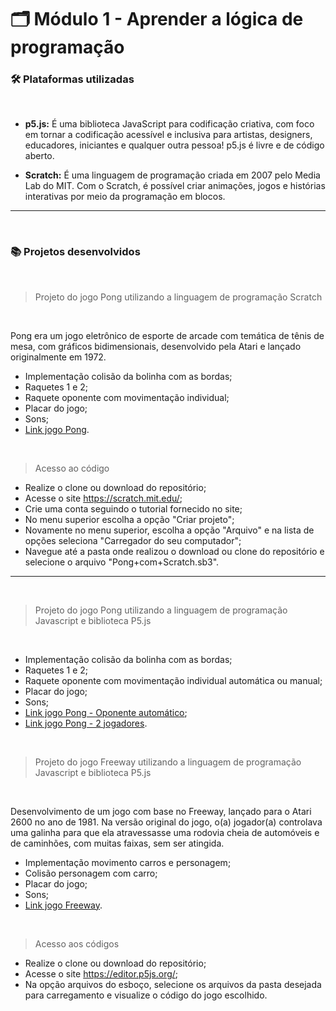 # 🗂️ Módulo 1 - Aprender a lógica de programação

### 🛠️ Plataformas utilizadas

</br>

- **p5.js:** É uma biblioteca JavaScript para codificação criativa, com foco em tornar a codificação acessível e inclusiva para artistas, designers, educadores, iniciantes e qualquer outra pessoa! p5.js é livre e de código aberto.

- **Scratch:** É uma linguagem de programação criada em 2007 pelo Media Lab do MIT. Com o Scratch, é possível criar animações, jogos e histórias interativas por meio da programação em blocos.

---

</br>

### 📚 Projetos desenvolvidos

<br>

> Projeto do jogo Pong utilizando a linguagem de programação Scratch

</br>

Pong era um jogo eletrônico de esporte de arcade com temática de tênis de mesa, com gráficos bidimensionais, desenvolvido pela Atari e lançado originalmente em 1972.

- Implementação colisão da bolinha com as bordas;
- Raquetes 1 e 2;
- Raquete oponente com movimentação individual;
- Placar do jogo;
- Sons;
- [Link jogo Pong](https://scratch.mit.edu/projects/808246687).

</br>

> Acesso ao código 

- Realize o clone ou download do repositório;
- Acesse o site https://scratch.mit.edu/;
- Crie uma conta seguindo o tutorial fornecido no site;
- No menu superior escolha a opção "Criar projeto";
- Novamente no menu superior, escolha a opção "Arquivo" e na lista de opções seleciona "Carregador do seu computador";
- Navegue até a pasta onde realizou o download ou clone do repositório e selecione o arquivo "Pong+com+Scratch.sb3". 

---

</br>

> Projeto do jogo Pong utilizando a linguagem de programação Javascript e biblioteca P5.js

</br>

- Implementação colisão da bolinha com as bordas;
- Raquetes 1 e 2;
- Raquete oponente com movimentação individual automática ou manual;
- Placar do jogo;
- Sons;
- [Link jogo Pong - Oponente automático](https://editor.p5js.org/alinelf86/full/cNACw5po3);
- [Link jogo Pong - 2 jogadores](https://editor.p5js.org/alinelf86/full/qugNUiT1K).


</br>

> Projeto do jogo Freeway utilizando a linguagem de programação Javascript e biblioteca P5.js

</br>

Desenvolvimento de um jogo com base no Freeway, lançado para o Atari 2600 no ano de 1981. Na versão original do jogo, o(a) jogador(a) controlava uma galinha para que ela atravessasse uma rodovia cheia de automóveis e de caminhões, com muitas faixas, sem ser atingida.

- Implementação movimento carros e personagem;
- Colisão personagem com carro;
- Placar do jogo;
- Sons;
- [Link jogo Freeway](https://editor.p5js.org/alinelf86/full/X9zRz9ewd).

</br>

> Acesso aos códigos 

- Realize o clone ou download do repositório;
- Acesse o site https://editor.p5js.org/;
- Na opção arquivos do esboço, selecione os arquivos da pasta desejada para carregamento e visualize o código do jogo escolhido.

